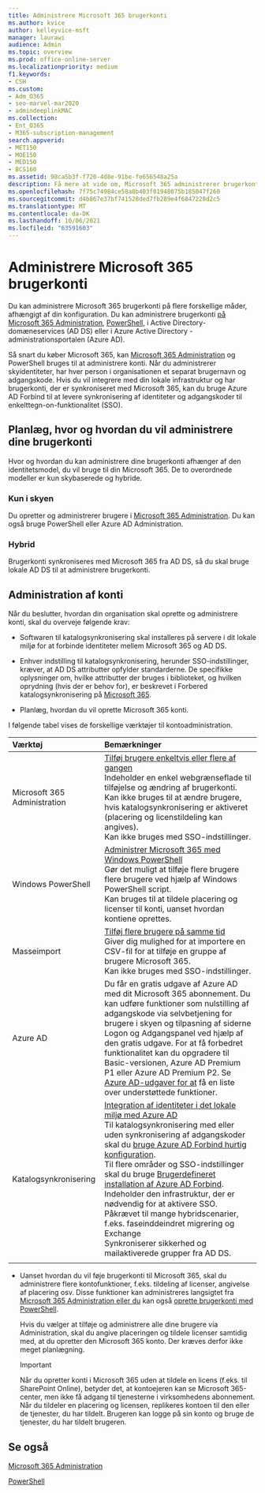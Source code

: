 ```yaml
---
title: Administrere Microsoft 365 brugerkonti
ms.author: kvice
author: kelleyvice-msft
manager: laurawi
audience: Admin
ms.topic: overview
ms.prod: office-online-server
ms.localizationpriority: medium
f1.keywords:
- CSH
ms.custom:
- Adm_O365
- seo-marvel-mar2020
- admindeeplinkMAC
ms.collection:
- Ent_O365
- M365-subscription-management
search.appverid:
- MET150
- MOE150
- MED150
- BCS160
ms.assetid: 98ca5b3f-f720-4d8e-91be-fe656548a25a
description: Få mere at vide om, Microsoft 365 administrerer brugerkonti.
ms.openlocfilehash: 7f75c74984ce58a8b403f01948075b185047f260
ms.sourcegitcommit: d4b867e37bf741528ded7fb289e4f6847228d2c5
ms.translationtype: MT
ms.contentlocale: da-DK
ms.lasthandoff: 10/06/2021
ms.locfileid: "63591603"
---
```

# <a name="manage-microsoft-365-user-accounts"></a>Administrere Microsoft 365 brugerkonti

Du kan administrere Microsoft 365 brugerkonti på flere forskellige måder, afhængigt af din konfiguration. Du kan administrere brugerkonti [på Microsoft 365 Administration](/admin), [PowerShell](manage-user-accounts-and-licenses-with-microsoft-365-powershell.md), i Active Directory-domæneservices (AD DS) eller i Azure Active Directory -administrationsportalen (Azure AD). 

Så snart du køber Microsoft 365, kan <a href="https://go.microsoft.com/fwlink/p/?linkid=2024339" target="_blank">Microsoft 365 Administration</a> og PowerShell bruges til at administrere konti. Når du administrerer skyidentiteter, har hver person i organisationen et separat brugernavn og adgangskode. Hvis du vil integrere med din lokale infrastruktur og har brugerkonti, der er synkroniseret med Microsoft 365, kan du bruge Azure AD Forbind til at levere synkronisering af identiteter og adgangskoder til enkelttegn-on-funktionalitet (SSO).
  
## <a name="plan-for-where-and-how-you-will-manage-your-user-accounts"></a>Planlæg, hvor og hvordan du vil administrere dine brugerkonti

Hvor og hvordan du kan administrere dine brugerkonti afhænger af den identitetsmodel, du vil bruge til din Microsoft 365. De to overordnede modeller er kun skybaserede og hybride.
  
### <a name="cloud-only"></a>Kun i skyen

Du opretter og administrerer brugere i <a href="https://go.microsoft.com/fwlink/p/?linkid=2024339" target="_blank">Microsoft 365 Administration</a>. Du kan også bruge PowerShell eller Azure AD Administration. 
    
### <a name="hybrid"></a>Hybrid

Brugerkonti synkroniseres med Microsoft 365 fra AD DS, så du skal bruge lokale AD DS til at administrere brugerkonti. 
    
## <a name="managing-accounts"></a>Administration af konti

Når du beslutter, hvordan din organisation skal oprette og administrere konti, skal du overveje følgende krav:
  
- Softwaren til katalogsynkronisering skal installeres på servere i dit lokale miljø for at forbinde identiteter mellem Microsoft 365 og AD DS.
    
- Enhver indstilling til katalogsynkronisering, herunder SSO-indstillinger, kræver, at AD DS attributter opfylder standarderne. De specifikke oplysninger om, hvilke attributter der bruges i biblioteket, og hvilken oprydning (hvis der er behov for), er beskrevet i Forbered katalogsynkronisering på [Microsoft 365](prepare-for-directory-synchronization.md). 
    
- Planlæg, hvordan du vil oprette Microsoft 365 konti.
    
I følgende tabel vises de forskellige værktøjer til kontoadministration.
    
|Værktøj|Bemærkninger|
|:-----|:-----|
|Microsoft 365 Administration  <br/> |[Tilføj brugere enkeltvis eller flere af gangen](../admin/add-users/add-users.md) <br/>  Indeholder en enkel webgrænseflade til tilføjelse og ændring af brugerkonti.  <br/>  Kan ikke bruges til at ændre brugere, hvis katalogsynkronisering er aktiveret (placering og licenstildeling kan angives).  <br/>  Kan ikke bruges med SSO-indstillinger.  <br/> |
|Windows PowerShell  <br/> |[Administrer Microsoft 365 med Windows PowerShell](./manage-microsoft-365-with-microsoft-365-powershell.md) <br/>  Gør det muligt at tilføje flere brugere flere brugere ved hjælp af Windows PowerShell script.  <br/>  Kan bruges til at tildele placering og licenser til konti, uanset hvordan kontiene oprettes.  <br/> |
|Masseimport  <br/> |[Tilføj flere brugere på samme tid](add-several-users-at-the-same-time.md) <br/>  Giver dig mulighed for at importere en CSV-fil for at tilføje en gruppe af brugere Microsoft 365.  <br/>  Kan ikke bruges med SSO-indstillinger.  <br/> |
|Azure AD  <br/> |Du får en gratis udgave af Azure AD med dit Microsoft 365 abonnement. Du kan udføre funktioner som nulstilling af adgangskode via selvbetjening for brugere i skyen og tilpasning af siderne Logon og Adgangspanel ved hjælp af den gratis udgave. For at få forbedret funktionalitet kan du opgradere til Basic-versionen, Azure AD Premium P1 eller Azure AD Premium P2. Se [Azure AD-udgaver for at](/azure/active-directory/fundamentals/active-directory-whatis) få en liste over understøttede funktioner.  <br/> |
|Katalogsynkronisering  <br/> |[Integration af identiteter i det lokale miljø med Azure AD](/azure/active-directory/hybrid/whatis-hybrid-identity) <br/>  Til katalogsynkronisering med eller uden synkronisering af adgangskoder skal du [bruge Azure AD Forbind hurtig konfiguration](/azure/active-directory/hybrid/how-to-connect-install-express).  <br/>  Til flere områder og SSO-indstillinger skal du bruge [Brugerdefineret installation af Azure AD Forbind](/azure/active-directory/hybrid/how-to-connect-install-custom).  <br/>  Indeholder den infrastruktur, der er nødvendig for at aktivere SSO.  <br/>  Påkrævet til mange hybridscenarier, f.eks. faseinddeindret migrering og Exchange  <br/>  Synkroniserer sikkerhed og mailaktiverede grupper fra AD DS.  <br/> |
|||
   
- Uanset hvordan du vil føje brugerkonti til Microsoft 365, skal du administrere flere kontofunktioner, f.eks. tildeling af licenser, angivelse af placering osv. Disse funktioner kan administreres langsigtet fra <a href="https://go.microsoft.com/fwlink/p/?linkid=2024339" target="_blank">Microsoft 365 Administration eller du</a> kan også [oprette brugerkonti med PowerShell](./create-user-accounts-with-microsoft-365-powershell.md).
    
    Hvis du vælger at tilføje og administrere alle dine brugere via Administration, skal du angive placeringen og tildele licenser samtidig med, at du opretter den Microsoft 365 konto. Der kræves derfor ikke meget planlægning.
    
    > [!IMPORTANT]
    > Når du opretter konti i Microsoft 365 uden at tildele en licens (f.eks. til SharePoint Online), betyder det, at kontoejeren kan se Microsoft 365-center, men ikke få adgang til tjenesterne i virksomhedens abonnement. Når du tildeler en placering og licensen, replikeres kontoen til den eller de tjenester, du har tildelt. Brugeren kan logge på sin konto og bruge de tjenester, du har tildelt brugeren. 
  
## <a name="see-also"></a>Se også

[Microsoft 365 Administration](/admin)

[PowerShell](manage-user-accounts-and-licenses-with-microsoft-365-powershell.md)